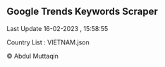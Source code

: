 

## Google Trends Keywords Scraper 
 
Last Update 16-02-2023 , 15:58:55

Country List :
VIETNAM.json



© Abdul Muttaqin 
